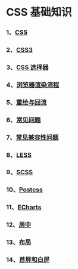# CSS 基础知识

### 1、[CSS](/CSS/CSS)

### 2、[CSS3](/CSS/CSS3)

### 3、[CSS 选择器](/CSS/CSS选择器)

### 4、[浏览器渲染流程](/CSS/浏览器渲染流程)

### 5、[重绘与回流](/CSS/重绘与回流)

### 6、[常见问题](/CSS/常见问题)

### 7、[常见兼容性问题](/CSS/常见兼容性问题)

### 8、[LESS](/CSS/LESS)

### 9、[SCSS](/CSS/SCSS)

### 10、[Postcss](/CSS/Postcss)

### 11、[ECharts](/CSS/ECharts)

### 12、[居中](/CSS/居中)

### 13、[布局](/CSS/布局)

### 14、[首屏和白屏](/CSS/首屏和白屏)
